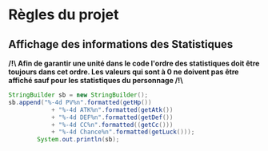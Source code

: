 # Règles du projet
## Affichage des informations des Statistiques

**/!\\ Afin de garantir une unité dans le code l'ordre des statistiques
doit être toujours dans cet ordre. Les valeurs qui sont à 0 ne doivent pas être affiché
sauf pour les statistiques du personnage /!\\**

```java
StringBuilder sb = new StringBuilder();
sb.append("%-4d PV%n".formatted(getHp())
            + "%-4d ATK%n".formatted(getAtk())
            + "%-4d DEF%n".formatted(getDef())
            + "%-4d CC%n".formatted((getCc()))
            + "%-4d Chance%n".formatted(getLuck()));
        System.out.println(sb);
```

